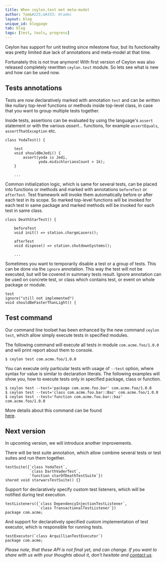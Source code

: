 ```yaml
---
title: When ceylon.test met meta-model
author: Tom&#225;&#353; Hradec
layout: blog
unique_id: blogpage
tab: blog
tags: [test, tools, progress]
---
```


Ceylon has support for unit testing since milestone four, 
but its functionality was pretty limited due lack of annotations and meta-model at that time.

Fortunately this is not true anymore! 
With first version of Ceylon was also released completely rewritten `ceylon.test` module.
So lets see what is new and how can be used now.


## Tests annotations

Tests are now declaratively marked with annotation `test`
and can be written like nullary top-level functions or methods inside top-level class, 
in case that you want to group multiple tests together.

Inside tests, assertions can be evaluated by using the language's `assert` statement 
or with the various _assert..._ functions, for example `assertEquals`, `assertThatException` etc.

<!-- try: -->
    class YodaTest() {
     
        test
        void shouldBeJedi() {
            assert(yoda is Jedi, 
                   yoda.midichloriansCount > 1k);
        }
        
        ...

Common initialization logic, which is same for several tests, 
can be placed into functions or methods and marked with annotations `beforeTest` or `afterTest`.
Test framework will invoke them automatically before or after each test in its scope.
So marked top-level functions will be invoked for each test in same package 
and marked methods will be invoked for each test in same class.

<!-- try: -->
    class DeathStarTest() {
     
        beforeTest
        void init() => station.chargeLasers();
     
        afterTest
        void dispose() => station.shutdownSystems();
        
        ...
     
Sometimes you want to temporarily disable a test or a group of tests. 
This can be done via the <code>ignore</code> annotation.
This way the test will not be executed, but will be covered in summary tests result. 
Ignore annotation can be used on concrete test, or class which contains test, or event on whole package or module.

<!-- try: -->
    test
    ignore("still not implemented")
    void shouldBeFasterThanLight() {


## Test command

Our command line toolset has been enhanced by the new command `ceylon test`, 
which allow simply execute tests in specified modules.

The following command will execute all tests in module `com.acme.foo/1.0.0`
and will print report about them to console.

<!-- try: -->
<!-- lang:bash -->
    $ ceylon test com.acme.foo/1.0.0

You can execute only particular tests with usage of `--test` option, 
where syntax for value is similar to declaration literals. 
The following examples will show you, how to execute tests only in specified package, class or function.

<!-- try: -->
<!-- lang:bash -->
    $ ceylon test --test='package com.acme.foo.bar' com.acme.foo/1.0.0
    $ ceylon test --test='class com.acme.foo.bar::Baz' com.acme.foo/1.0.0
    $ ceylon test --test='function com.acme.foo.bar::baz' com.acme.foo/1.0.0


More details about this command can be found  
[here](/documentation/current/reference/tool/ceylon/subcommands/ceylon-test.html).


## Next version

In upcoming version, we will introduce another improvements.

There will be test suite annotation, which allow combine several tests or test suites and run them together.

<!-- try: -->
    testSuite({`class YodaTest`,
               `class DarthVaderTest`,
               `function starOfDeathTestSuite`})
    shared void starwarsTestSuite() {}

    
Support for declaratively specify custom test listeners, which will be notified during test execution.    

<!-- try: -->
    testListeners({`class DependencyInjectionTestListener`,
                   `class TransactionalTestListener`})
    package com.acme;
    
    
And support for declaratively specified custom implementation of test executor, which is responsible for running tests.

<!-- try: -->
    testExecutor(`class ArquillianTestExecutor`)
    package com.acme;


_Please note, that these API is not final yet, and can change.
If you want to share with us with your thoughts about it, don't hesitate and [contact us](/community)._
